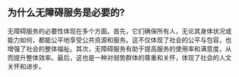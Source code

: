 ## 为什么无障碍服务是必要的?

无障碍服务的必要性体现在多个方面。首先，它们确保所有人，无论其身体状况或能力如何，都能公平地享受公共资源和服务。这不仅体现了社会的公平与包容，也增强了社会的整体福祉。其次，无障碍服务有助于提高服务的使用率和满意度，从而提升整体效率。最后，这也是一种对弱势群体的尊重和关怀，体现了社会的人文关怀和进步。